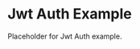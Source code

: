 <!-- file: examples/modules/auth/jwt-auth/README.md -->
<!-- version: 1.0.0 -->
<!-- guid: c33cf049-7ab0-4b5d-a191-05e7829d0866 -->

# Jwt Auth Example

Placeholder for Jwt Auth example.
